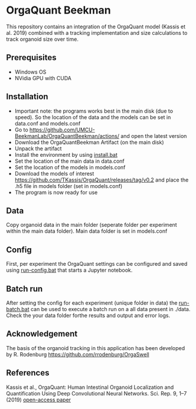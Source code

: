 # OrgaQuant Beekman
This repository contains an integration of the OrgaQuant model (Kassis et al. 2019) combined with a tracking implementation and size calculations to track organoid size over time.

## Prerequisites
* Windows OS
* NVidia GPU with CUDA

## Installation
* Important note: the programs works best in the main disk (due to speed). So the location of the data and the models can be set in data.conf and models.conf 
* Go to https://github.com/UMCU-BeekmanLab/OrgaQuantBeekman/actions/ and open the latest version
* Download the OrgaQuantBeekman Artifact (on the main disk)
* Unpack the artifact
* Install the environment by using [install.bat](./install.bat)
* Set the location of the main data in data.conf
* Set the location of the models in models.conf
* Download the models of interest https://github.com/TKassis/OrgaQuant/releases/tag/v0.2 and place the .h5 file in models folder (set in models.conf)
* The program is now ready for use

## Data
Copy organoid data in the main folder (seperate folder per experiment within the main data folder). Main data folder is set in models.conf

## Config
First, per experiment the OrgaQuant settings can be configured and saved using [run-config.bat](./run-config.bat) that starts a Jupyter notebook.

## Batch run
After setting the config for each experiment (unique folder in data) the [run-batch.bat](./run_batch.bat) can be used to execute a batch run on a all data present in ./data. Check the your data folder forthe results and output and error logs.

## Acknowledgement
The basis of the organoid tracking in this application has been developed by R. Rodenburg https://github.com/rrodenburg/OrgaSwell

## References
Kassis et al., OrgaQuant: Human Intestinal Organoid Localization and Quantification Using Deep Convolutional Neural Networks. Sci. Rep. 9, 1–7 (2019) [open-access paper](https://www.nature.com/articles/s41598-019-48874-y)